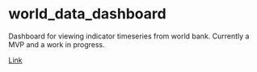 # world_data_dashboard
Dashboard for viewing indicator timeseries from world bank. Currently a MVP and a work in progress.

[Link](https://world-data-dashboard.herokuapp.com/)
